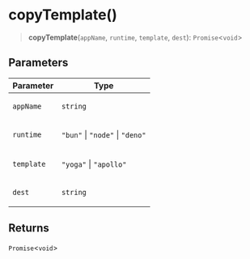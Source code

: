 # copyTemplate()

> **copyTemplate**(`appName`, `runtime`, `template`, `dest`): `Promise`\<`void`\>

## Parameters

<table>
<thead>
<tr>
<th>Parameter</th>
<th>Type</th>
</tr>
</thead>
<tbody>
<tr>
<td>

`appName`

</td>
<td>

`string`

</td>
</tr>
<tr>
<td>

`runtime`

</td>
<td>

`"bun"` \| `"node"` \| `"deno"`

</td>
</tr>
<tr>
<td>

`template`

</td>
<td>

`"yoga"` \| `"apollo"`

</td>
</tr>
<tr>
<td>

`dest`

</td>
<td>

`string`

</td>
</tr>
</tbody>
</table>

## Returns

`Promise`\<`void`\>
